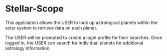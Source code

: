 # Stellar-Scope


This applciation allows the USER to look up astrological planets within the solar system to retrieve data on each planet. 

The USER will be prompted to create a login profile for their searches. 
Once logged in, the USER can search for individual planets for additional astrology information. 




